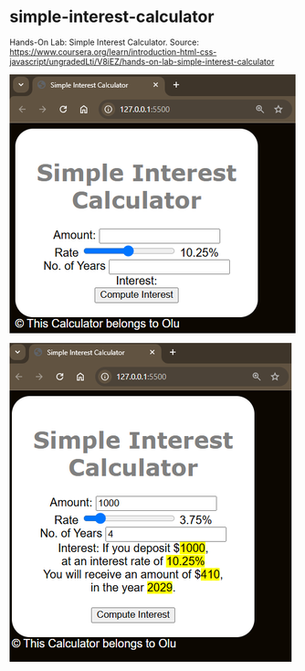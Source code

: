 # simple-interest-calculator
Hands-On Lab: Simple Interest Calculator. Source: https://www.coursera.org/learn/introduction-html-css-javascript/ungradedLti/V8iEZ/hands-on-lab-simple-interest-calculator

![alt text](images/image.png)
<!-- ![alt text](images/image-1.png) -->
![alt text](images/image-2.png)
